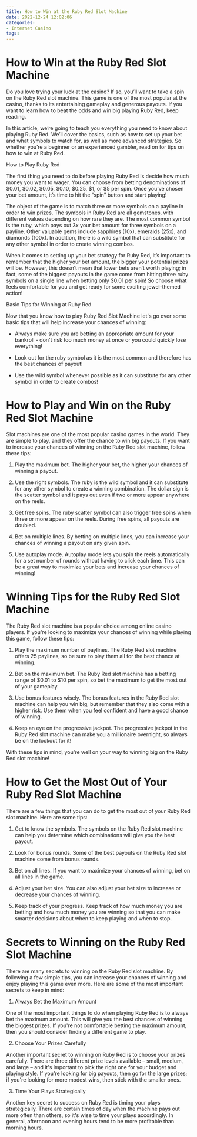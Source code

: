 ```yaml
---
title: How to Win at the Ruby Red Slot Machine 
date: 2022-12-24 12:02:06
categories:
- Internet Casino
tags:
---
```



#  How to Win at the Ruby Red Slot Machine 

Do you love trying your luck at the casino? If so, you’ll want to take a spin on the Ruby Red slot machine. This game is one of the most popular at the casino, thanks to its entertaining gameplay and generous payouts. If you want to learn how to beat the odds and win big playing Ruby Red, keep reading.

In this article, we’re going to teach you everything you need to know about playing Ruby Red. We’ll cover the basics, such as how to set up your bet and what symbols to watch for, as well as more advanced strategies. So whether you’re a beginner or an experienced gambler, read on for tips on how to win at Ruby Red.

How to Play Ruby Red

The first thing you need to do before playing Ruby Red is decide how much money you want to wager. You can choose from betting denominations of $0.01, $0.02, $0.05, $0.10, $0.25, $1, or $5 per spin. Once you’ve chosen your bet amount, it’s time to hit the “spin” button and start playing!

The object of the game is to match three or more symbols on a payline in order to win prizes. The symbols in Ruby Red are all gemstones, with different values depending on how rare they are. The most common symbol is the ruby, which pays out 3x your bet amount for three symbols on a payline. Other valuable gems include sapphires (10x), emeralds (25x), and diamonds (100x). In addition, there is a wild symbol that can substitute for any other symbol in order to create winning combos.

When it comes to setting up your bet strategy for Ruby Red, it’s important to remember that the higher your bet amount, the bigger your potential prizes will be. However, this doesn’t mean that lower bets aren’t worth playing; in fact, some of the biggest payouts in the game come from hitting three ruby symbols on a single line when betting only $0.01 per spin! So choose what feels comfortable for you and get ready for some exciting jewel-themed action!

Basic Tips for Winning at Ruby Red

Now that you know how to play Ruby Red Slot Machine let's go over some basic tips that will help increase your chances of winning:   

- Always make sure you are betting an appropriate amount for your bankroll - don't risk too much money at once or you could quickly lose everything!   

- Look out for the ruby symbol as it is the most common and therefore has the best chances of payout!   

- Use the wild symbol whenever possible as it can substitute for any other symbol in order to create combos!

#  How to Play and Win on the Ruby Red Slot Machine 

Slot machines are one of the most popular casino games in the world. They are simple to play, and they offer the chance to win big payouts. If you want to increase your chances of winning on the Ruby Red slot machine, follow these tips:

1. Play the maximum bet. The higher your bet, the higher your chances of winning a payout.

2. Use the right symbols. The ruby is the wild symbol and it can substitute for any other symbol to create a winning combination. The dollar sign is the scatter symbol and it pays out even if two or more appear anywhere on the reels.

3. Get free spins. The ruby scatter symbol can also trigger free spins when three or more appear on the reels. During free spins, all payouts are doubled.

4. Bet on multiple lines. By betting on multiple lines, you can increase your chances of winning a payout on any given spin.

5. Use autoplay mode. Autoplay mode lets you spin the reels automatically for a set number of rounds without having to click each time. This can be a great way to maximize your bets and increase your chances of winning!

#  Winning Tips for the Ruby Red Slot Machine 

The Ruby Red slot machine is a popular choice among online casino players. If you're looking to maximize your chances of winning while playing this game, follow these tips:

1. Play the maximum number of paylines. The Ruby Red slot machine offers 25 paylines, so be sure to play them all for the best chance at winning.

2. Bet on the maximum bet. The Ruby Red slot machine has a betting range of $0.01 to $10 per spin, so bet the maximum to get the most out of your gameplay.

3. Use bonus features wisely. The bonus features in the Ruby Red slot machine can help you win big, but remember that they also come with a higher risk. Use them when you feel confident and have a good chance of winning.

4. Keep an eye on the progressive jackpot. The progressive jackpot in the Ruby Red slot machine can make you a millionaire overnight, so always be on the lookout for it!

With these tips in mind, you're well on your way to winning big on the Ruby Red slot machine!

#  How to Get the Most Out of Your Ruby Red Slot Machine 

There are a few things that you can do to get the most out of your Ruby Red slot machine. Here are some tips:

1. Get to know the symbols. The symbols on the Ruby Red slot machine can help you determine which combinations will give you the best payout.

2. Look for bonus rounds. Some of the best payouts on the Ruby Red slot machine come from bonus rounds.

3. Bet on all lines. If you want to maximize your chances of winning, bet on all lines in the game.

4. Adjust your bet size. You can also adjust your bet size to increase or decrease your chances of winning.

5. Keep track of your progress. Keep track of how much money you are betting and how much money you are winning so that you can make smarter decisions about when to keep playing and when to stop.

#  Secrets to Winning on the Ruby Red Slot Machine

There are many secrets to winning on the Ruby Red slot machine. By following a few simple tips, you can increase your chances of winning and enjoy playing this game even more. Here are some of the most important secrets to keep in mind:

1. Always Bet the Maximum Amount

One of the most important things to do when playing Ruby Red is to always bet the maximum amount. This will give you the best chances of winning the biggest prizes. If you're not comfortable betting the maximum amount, then you should consider finding a different game to play.

2. Choose Your Prizes Carefully

Another important secret to winning on Ruby Red is to choose your prizes carefully. There are three different prize levels available – small, medium, and large – and it's important to pick the right one for your budget and playing style. If you're looking for big payouts, then go for the large prizes; if you're looking for more modest wins, then stick with the smaller ones.

3. Time Your Plays Strategically

Another key secret to success on Ruby Red is timing your plays strategically. There are certain times of day when the machine pays out more often than others, so it's wise to time your plays accordingly. In general, afternoon and evening hours tend to be more profitable than morning hours.